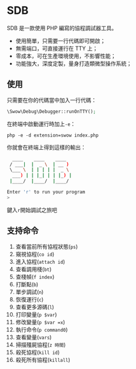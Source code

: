 # SDB

SDB 是一款使用 PHP 編寫的協程調試器工具。

* 使用簡單，只需要一行代碼即可開啟；
* 無需端口，可直接運行在 TTY 上；
* 零成本，可在生產環境使用，不影響性能；
* 功能強大，深度定製，量身打造類微型操作系統；

## 使用

只需要在你的代碼當中加入一行代碼：

```php
\Swow\Debug\Debugger::runOnTTY();
```

在終端中啟動運行時加上`-e`：

```shell
php -e -d extension=swow index.php
```

你就會在終端上得到這樣的輸出：

```bash
  ____    ____    ____  
 / ___|  |  _ \  | __ ) 
 \___ \  | | | | |  _ \ 
  ___) | | |_| | | |_) |
 |____/  |____/  |____/

Enter 'r' to run your program
> 
```

鍵入`r`開始調試之旅吧

## 支持命令

1. 查看當前所有協程狀態(`ps`)
2. 窺視協程(`co id`)
3. 進入協程(`attach id`)
4. 查看調用棧(`bt`)
5. 查棧幀(`f index`)
6. 打斷點(`b`)
7. 單步調試(`n`)
8. 恢復運行(`c`)
9. 查看更多源碼(`l`)
10. 打印變量(`p $var`)
11. 修改變量(`p $var =x`)
12. 執行命令(`p command0`)
13. 查看變量(`vars`)
14. 掃描殭屍協程(`z 時間`)
15. 殺死協程(`kill id`)
16. 殺死所有協程(`killall`)
